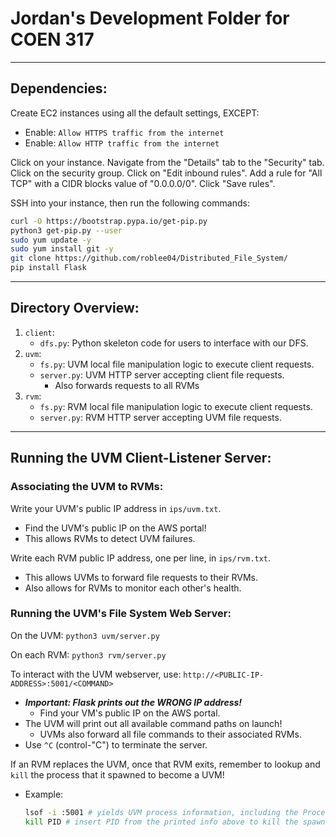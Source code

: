 # Jordan's Development Folder for COEN 317

--------------------------------------------------------------------
## Dependencies:

Create EC2 instances using all the default settings, EXCEPT:
* Enable: `Allow HTTPS traffic from the internet`
* Enable: `Allow HTTP traffic from the internet`

Click on your instance. Navigate from the "Details" tab to the "Security" tab.
Click on the security group. Click on "Edit inbound rules".
Add a rule for "All TCP" with a CIDR blocks value of "0.0.0.0/0". Click "Save rules".

SSH into your instance, then run the following commands:

```sh
curl -O https://bootstrap.pypa.io/get-pip.py
python3 get-pip.py --user
sudo yum update -y
sudo yum install git -y
git clone https://github.com/roblee04/Distributed_File_System/
pip install Flask
```

--------------------------------------------------------------------
## Directory Overview:

1. `client`:
   * `dfs.py`: Python skeleton code for users to interface with our DFS.
2. `uvm`:
   * `fs.py`: UVM local file manipulation logic to execute client requests.
   * `server.py`: UVM HTTP server accepting client file requests.
     - Also forwards requests to all RVMs
2. `rvm`:
   * `fs.py`: RVM local file manipulation logic to execute client requests.
   * `server.py`: RVM HTTP server accepting UVM file requests.


--------------------------------------------------------------------
## Running the UVM Client-Listener Server:

### Associating the UVM to RVMs:
Write your UVM's public IP address in `ips/uvm.txt`.
* Find the UVM's public IP on the AWS portal!
* This allows RVMs to detect UVM failures.

Write each RVM public IP address, one per line, in `ips/rvm.txt`.
* This allows UVMs to forward file requests to their RVMs.
* Also allows for RVMs to monitor each other's health.


### Running the UVM's File System Web Server:
On the UVM: `python3 uvm/server.py`

On each RVM: `python3 rvm/server.py`

To interact with the UVM webserver, use: `http://<PUBLIC-IP-ADDRESS>:5001/<COMMAND>`
* ___Important: Flask prints out the WRONG IP address!___
  - Find your VM's public IP on the AWS portal.
* The UVM will print out all available command paths on launch!
  - UVMs also forward all file commands to their associated RVMs.
* Use `^C` (control-"C") to terminate the server.

If an RVM replaces the UVM, once that RVM exits, remember to lookup 
and `kill` the process that it spawned to become a UVM!
* Example:
  ```sh
  lsof -i :5001 # yields UVM process information, including the Process ID (PID)
  kill PID # insert PID from the printed info above to kill the spawned UVM
  ```
